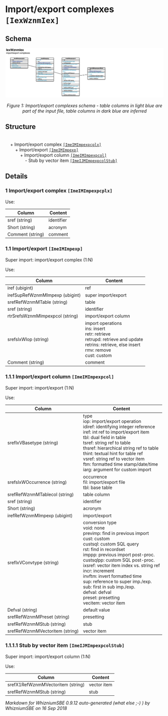 Import/export complexes ``[IexWznmIex]``
===

Schema
---

![](./IexWznmIex.jpg)

<p align="center"><em>Figure 1: Import/export complexes schema - table columns in light blue are part of the input file, table columns in dark blue are inferred</em></p>

Structure
---

[//]: # (IP structure - BEGIN)

<br>&nbsp;&nbsp;&nbsp;&nbsp;\+ Import/export complex [``[ImeIMImpexpcplx]``](#1-importexport-complex-imeimimpexpcplx)
<br>&nbsp;&nbsp;&nbsp;&nbsp;&nbsp;&nbsp;&nbsp;&nbsp;\+ Import/export [``[ImeIMImpexp]``](#11-importexport-imeimimpexp)
<br>&nbsp;&nbsp;&nbsp;&nbsp;&nbsp;&nbsp;&nbsp;&nbsp;&nbsp;&nbsp;&nbsp;&nbsp;\+ Import/export column [``[ImeIMImpexpcol]``](#111-importexport-column-imeimimpexpcol)
<br>&nbsp;&nbsp;&nbsp;&nbsp;&nbsp;&nbsp;&nbsp;&nbsp;&nbsp;&nbsp;&nbsp;&nbsp;&nbsp;&nbsp;&nbsp;&nbsp;\- Stub by vector item [``[ImeIJMImpexpcolStub]``](#1111-stub-by-vector-item-imeijmimpexpcolstub)

[//]: # (IP structure - END)

Details
---

### 1 Import/export complex ``[ImeIMImpexpcplx]``

[//]: # (IP ImeIMImpexpcplx.superUse - BEGIN)

Use:

[//]: # (IP ImeIMImpexpcplx.superUse - END)

[//]: # (IP ImeIMImpexpcplx.columns - BEGIN)

Column|Content|
-|-|
sref (string)|identifier|
Short (string)|acronym|
Comment (string)|comment|

[//]: # (IP ImeIMImpexpcplx.columns - END)

### 1.1 Import/export ``[ImeIMImpexp]``

[//]: # (IP ImeIMImpexp.superUse - BEGIN)

Super import: import/export complex (1:N)

Use:

[//]: # (IP ImeIMImpexp.superUse - END)

[//]: # (IP ImeIMImpexp.columns - BEGIN)

Column|Content|
-|-|
iref (ubigint)|ref|
irefSupRefWznmMImpexp (ubigint)|super import/export|
srefRefWznmMTable (string)|table|
sref (string)|identifier|
rtrSrefsWznmMImpexpcol (string)|import/export column|
srefsIxWIop (string)|import operations<br>ins: insert<br>retr: retrieve<br>retrupd: retrieve and update<br>retrins: retrieve, else insert<br>rmv: remove<br>cust: custom|
Comment (string)|comment|

[//]: # (IP ImeIMImpexp.columns - END)

### 1.1.1 Import/export column ``[ImeIMImpexpcol]``

[//]: # (IP ImeIMImpexpcol.superUse - BEGIN)

Super import: import/export (1:N)

Use:

[//]: # (IP ImeIMImpexpcol.superUse - END)

[//]: # (IP ImeIMImpexpcol.columns - BEGIN)

Column|Content|
-|-|
srefIxVBasetype (string)|type<br>iop: import/export operation<br>idiref: identifying integer reference<br>iref: int ref to import/export item<br>tbl: dual field in table<br>tsref: string ref to table<br>thsref: hierarchical string ref to table<br>thint: textual hint for table ref<br>vsref: string ref to vector item<br>ftm: formatted time stamp/date/time<br>iarg: argument for custom import|
srefsIxWOccurrence (string)|occurrence<br>fil: import/export file<br>tbl: base table|
srefRefWznmMTablecol (string)|table column|
sref (string)|identifier|
Short (string)|acronym|
irefRefWznmMImpexp (ubigint)|import/export|
srefIxVConvtype (string)|conversion type<br>void: none<br>previmp: find in previous import<br>cust: custom<br>custsql: custom SQL query<br>rst: find in recordset<br>imppp: previous import post-proc.<br>custsqlpp: custom SQL post-proc.<br>ixsref: vector item index vs. string ref<br>incr: increment<br>invftm: invert formatted time<br>sup: reference to super imp./exp.<br>sub: first in sub imp./exp.<br>defval: defval<br>preset: presetting<br>vecitem: vector item|
Defval (string)|default value|
srefRefWznmMPreset (string)|presetting|
srefRefWznmMStub (string)|stub|
srefRefWznmMVectoritem (string)|vector item|

[//]: # (IP ImeIMImpexpcol.columns - END)

### 1.1.1.1 Stub by vector item ``[ImeIJMImpexpcolStub]``

[//]: # (IP ImeIJMImpexpcolStub.superUse - BEGIN)

Super import: import/export column (1:N)

Use:

[//]: # (IP ImeIJMImpexpcolStub.superUse - END)

[//]: # (IP ImeIJMImpexpcolStub.columns - BEGIN)

Column|Content|
-|-|
srefX1RefWznmMVectoritem (string)|vector item|
srefRefWznmMStub (string)|stub|

[//]: # (IP ImeIJMImpexpcolStub.columns - END)

<em>Markdown for WhizniumSBE 0.9.12 auto-generated (what else ;-) ) by WhizniumSBE on 16 Sep 2018</em>
